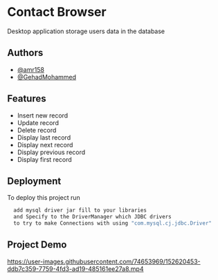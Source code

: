 
# Contact Browser

Desktop application storage users data in the database

## Authors

- [@amr158 ](https://github.com/amr158)
- [@GehadMohammed ](https://github.com/GehadMohammed)


## Features

- Insert new record
- Update record
- Delete record
- Display last record
- Display next record
- Display previous record
- Display first record



## Deployment

To deploy this project run

```bash
  add mysql driver jar fill to your libraries 
  and Specify to the DriverManager which JDBC drivers
  to try to make Connections with using "com.mysql.cj.jdbc.Driver"
```


## Project Demo
https://user-images.githubusercontent.com/74653969/152620453-ddb7c359-7759-4fd3-ad19-485161ee27a8.mp4


